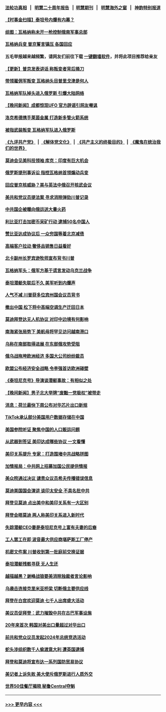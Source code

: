 #### [法轮功真相](https://github.com/gfw-breaker/truth/blob/master/README.md?t=0) &nbsp;&nbsp;|&nbsp;&nbsp; [明慧二十周年报告](https://github.com/gfw-breaker/mh-reports/blob/master/README.md?t=0) &nbsp;&nbsp;|&nbsp;&nbsp;[明慧期刊](https://github.com/gfw-breaker/mh-qikan) &nbsp;&nbsp;|&nbsp;&nbsp; [明慧海外之窗](https://github.com/gfw-breaker/mh-news/blob/master/README.md?t=0) &nbsp;&nbsp;|&nbsp;&nbsp; [神韵特别报道](https://github.com/gfw-breaker/mh-news/blob/master/shenyun.md?t=0)
#### [【时事金扫描】泰坦号内爆有内幕？](../pages/nsc418/n14022124.md?t=06250043) 
#### [组图：瓦格纳称未开一枪控制俄南军事总部](../pages/nsc418/n14022102.md?t=06250043) 
#### [瓦格纳兵变 普京誓言镇压 各国回应](../pages/nsc418/n14022068.md?t=06250043) 
#### 五毛举报越来越频繁，请网友们前往下载 [一键翻墙软件](https://github.com/gfw-breaker/ssr-accounts)，并将此项目推荐给亲友
#### [【更新】普京发表讲话 称叛变者背后捅刀](../pages/nsc418/n14022007.md?t=06250043) 
#### [带领雇佣军叛变 瓦格纳头目普里戈津是何人](../pages/nsc418/n14022101.md?t=06250043) 
#### [瓦格纳军队掉头进入俄罗斯 引爆大陆网络](../pages/nsc418/n14022011.md?t=06250043) 
#### [【晚间新闻】成都惊现UFO 官方辟谣引网友嘲讽](../pages/nsc418/n14021949.md?t=06250043) 
#### [洛克希德携手莱茵金属 打造新多管火箭系统](../pages/nsc418/n14021936.md?t=06250043) 
#### [被指武装叛变 瓦格纳军队进入俄罗斯](../pages/nsc418/n14021863.md?t=06250043) 
#### [《九评共产党》](https://github.com/begood0513/9ping.md/blob/master/README.md) &nbsp;|&nbsp; [《解体党文化》](../../../../jtdwh.md/blob/master/README.md)  &nbsp;|&nbsp; [《共产主义的终极目的》](../../../../gczydzjmd.md/blob/master/README.md) &nbsp;|&nbsp; [《魔鬼在统治我们的世界》](../../../../mgztzwmdsj.md/blob/master/README.md) 
#### [莫迪会见美科技领袖 库克：印度有巨大机会](../pages/nsc418/n14021842.md?t=06250043) 
#### [俄罗斯提刑事诉讼 指控瓦格纳首领煽动兵变](../pages/nsc418/n14021731.md?t=06250043) 
#### [回应普京核威胁？美与英法中俄召开核武会议](../pages/nsc418/n14021763.md?t=06250043) 
#### [美共和党议员提法案 寻求消除弹劾川普记录](../pages/nsc418/n14021716.md?t=06250043) 
#### [中共国企被曝向俄运送大量火药](../pages/nsc418/n14021756.md?t=06250043) 
#### [利比亚打击加密币采矿行动 逮捕50名中国人](../pages/nsc418/n14021727.md?t=06250043) 
#### [赞比亚达成协议后 一众穷国等着北京减债](../pages/nsc418/n14021694.md?t=06250043) 
#### [高端客户拉动 奢侈品销售日益看好](../pages/nsc418/n14021621.md?t=06250043) 
#### [北卡副州长罗宾逊牧师宣布背书川普](../pages/nsc418/n14021688.md?t=06250043) 
#### [瓦格纳军头：俄军方基于谎言发动乌克兰战争](../pages/nsc418/n14021707.md?t=06250043) 
#### [泰坦潜艇失联后不久 美军听到内爆声](../pages/nsc418/n14021604.md?t=06250043) 
#### [人气不减 川普获多位宾州国会议员背书](../pages/nsc418/n14021515.md?t=06250043) 
#### [撤出中国 松下将中高端空调生产迁回日本](../pages/nsc418/n14021669.md?t=06250043) 
#### [莫迪拜登达无人机协议 对印中边境有何影响](../pages/nsc418/n14021618.md?t=06250043) 
#### [南海紧张局势下 美航母将罕见访问越南港口](../pages/nsc418/n14021533.md?t=06250043) 
#### [乌称在南部取得进展 在东部俄攻势受阻](../pages/nsc418/n14021508.md?t=06250043) 
#### [俄乌战拖垮欧洲经济 多国大公司纷纷裁员](../pages/nsc418/n14021517.md?t=06250043) 
#### [欧盟公布经济安全战略 令李强首访欧洲碰壁](../pages/nsc418/n14021471.md?t=06250043) 
#### [《泰坦尼克号》导演谈潜艇事故：有相似之处](../pages/nsc418/n14021477.md?t=06250043) 
#### [【晚间新闻】男子北大举牌“废黜一党极权”被带走](../pages/nsc418/n14021427.md?t=06250043) 
#### [消息：荷兰最快下周公布对华芯片出口新规](../pages/nsc418/n14021426.md?t=06250043) 
#### [TikTok承认部分美国用户数据存储在中国](../pages/nsc418/n14021399.md?t=06250043) 
#### [美国参院听证 聚焦中国的人口贩运问题](../pages/nsc418/n14021304.md?t=06250043) 
#### [从武器到签证 美印达成哪些协议 一文看懂](../pages/nsc418/n14021258.md?t=06250043) 
#### [美印关系提升 专家：打造围堵中共战略拼图](../pages/nsc418/n14021087.md?t=06250043) 
#### [加情报局：中共网上招募加国公民提供情报](../pages/nsc418/n14021125.md?t=06250043) 
#### [美众院通过决议 谴责众议员希夫传播错误信息](../pages/nsc418/n14021084.md?t=06250043) 
#### [莫迪美国国会演讲 谈印太安全 不具名批中共](../pages/nsc418/n14021153.md?t=06250043) 
#### [拜登见莫迪 点出美中和美印关系有一大区别](../pages/nsc418/n14021178.md?t=06250043) 
#### [拜登会晤莫迪 两人称美印关系进入新时代](../pages/nsc418/n14021147.md?t=06250043) 
#### [失踪潜艇CEO妻是泰坦尼克号上富有夫妻的后裔](../pages/nsc418/n14021072.md?t=06250043) 
#### [工人罢工在即 波音最大供应商堪萨斯工厂停产](../pages/nsc418/n14020994.md?t=06250043) 
#### [机密文件案 川普收到第一批庭前交换证据](../pages/nsc418/n14021032.md?t=06250043) 
#### [泰坦潜艇残骸寻获 无人生还](../pages/nsc418/n14020968.md?t=06250043) 
#### [越描越黑？谢峰战狼要美消除独裁者言论影响](../pages/nsc418/n14021054.md?t=06250043) 
#### [乌袭击连接克里米亚桥梁 切断俄主要供应线](../pages/nsc418/n14021006.md?t=06250043) 
#### [拜登在白宫欢迎莫迪 七千人出席盛大活动](../pages/nsc418/n14021062.md?t=06250043) 
#### [美议员促拜登：武力摧毁中共在古巴军事设施](../pages/nsc418/n14021024.md?t=06250043) 
#### [20年来首次 韩国对美出口量超过对华出口](../pages/nsc418/n14020999.md?t=06250043) 
#### [前共和党众议员发起2024年总统竞选活动](../pages/nsc418/n14020996.md?t=06250043) 
#### [蛇头涉组织数千人偷渡意大利 遭英国逮捕](../pages/nsc418/n14020990.md?t=06250043) 
#### [拜登和莫迪将宣布达一系列国防贸易协议](../pages/nsc418/n14020940.md?t=06250043) 
#### [美记者上诉失败 美大使斥俄罗斯进行人质外交](../pages/nsc418/n14020916.md?t=06250043) 
#### [世界50佳餐厅揭晓 秘鲁Central夺魁](../pages/nsc418/n14020849.md?t=06250043) 

----
#### [ >>> 更早内容 <<< ](../indexes/nsc418-earlier.md)
